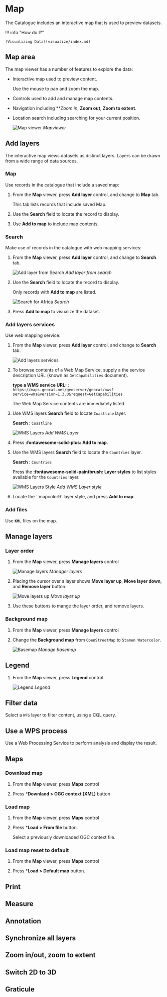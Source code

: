 # Map

The Catalogue includes an interactive map that is used to preview datasets.

!!! info "How do I?"

    [Visualizing Data](visualize/index.md)

## Map area

The map viewer has a number of features to explore the data:

* Interactive map used to preview content.
  
  Use the mouse to pan and zoom the map.

* Controls used to add and manage map contents.

* Navigation including ***Zoom in*, **Zoom out**, **Zoom to extent**.

* Location search including searching for your current position.

  ![Map viewer](img/map.png)
  *Mapviewer*

## Add layers

The interactive map views datasets as distinct layers. Layers can be drawn from a wide range of data sources.

### Map

Use records in the catalogue that include a saved map:

1. From the **Map** viewer, press **Add layer** control, and change to **Map** tab.

   This tab lists records that include saved Map.

2. Use the **Search** field to locate the record to display.

3. Use **Add to map** to include map contents.

### Search

Make use of records in the catalogue with web mapping services:

1.  From the **Map** viewer, press **Add layer** control, and change to **Search** tab.
 
    ![Add layer from Search](img/add_search.png)
    *Add layer from search*
   
2.  Use the **Search** field to locate the record to display.
   
    Only records with **Add to map** are listed.

    ![Search for Africa](img/add_search_field.png)
    *Search* 

3.  Press **Add to map** to visualize the dataset.

### Add layers services

Use web mapping service:

1. From the **Map** viewer, press **Add layer** control, and change to **Search** tab.

   ![Add layers services](img/add_services.png)

2. To browse contents of a Web Map Service, supply a the service description URL
   (known as ``GetCapabilities`` document).
   
   **type a WMS service URL:**
   :   ``https://maps.geocat.net/geoserver/geocat/ows?service=wms&version=1.3.0&request=GetCapabilities``
   
   The Web Map Service contents are immediately listed.

3. Use WMS layers **Search** field to locate ``Coastline`` layer.
   
   **Search**
   :   ``Coastline``
   
   ![WMS Layers](img/add_wms.png)
   *Add WMS Layer*

4. Press **:fontawesome-solid-plus: Add to map**.

5. Use the WMS layers **Search** field to locate the ``Countries`` layer.

   **Search**
   :   ``Countries``
   
   Press the **:fontawesome-solid-paintbrush: Layer styles** to list styles available
   for the ``Countries`` layer.

   ![WMS Layers Style](img/add_wms_style.png)
   *Add WMS Layer style*
   
6. Locate the ``mapcolor9` layer style, and press **Add to map**.

### Add files

Use **`KML`** files on the map.

## Manage layers

### Layer order

1.  From the **Map** viewer, press **Manage layers** control

    ![Manage layers](img/manage_layers.png)
    *Manager layers*
    
2. Placing the cursor over a layer shows **Move layer up**, **Move layer down**, and **Remove layer** button.
    
    ![Move layers up](img/manage_order.png)
    *Move layer up*
    
3. Use these buttons to mange the layer order, and remove layers.

### Background map

1.  From the **Map** viewer, press **Manage layers** control

2.  Change the **Background map** from `OpenStreetMap` to `Stamen Watercolor`.
    
    ![Basemap](img/manage_basemap.png)
    *Manage basemap*

## Legend

1.  From the **Map** viewer, press **Legend** control

    ![Legend](img/legend.png)
    *Legend*

## Filter data

Select a `WFS` layer to filter content, using a CQL query.

## Use a WPS process

Use a Web Processing Service to perform analysis and display the result.

## Maps

### Download map

1.  From the **Map** viewer, press **Maps** control

2.  Press ***Downlaod > OGC context (XML)** button

### Load map

1.  From the **Map** viewer, press **Maps** control

2.  Press ***Load > From file** button.
    
    Select a previously downloaded OGC context file.

### Load map reset to default

1.  From the **Map** viewer, press **Maps** control

2.  Press ***Load > Default map** button.


## Print

## Measure

## Annotation
   
## Synchronize all layers

## Zoom in/out, zoom to extent

## Switch 2D to 3D

## Graticule

